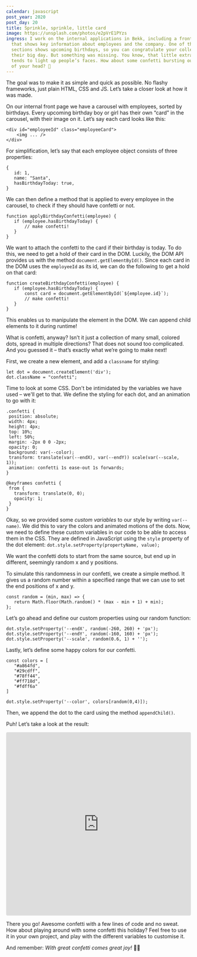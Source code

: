 ```yaml
---
calendar: javascript
post_year: 2020
post_day: 20
title: Sprinkle, sprinkle, little card
image: https://unsplash.com/photos/e2pVrE1PYzs
ingress: I work on the internal applications in Bekk, including a front page
  that shows key information about employees and the company. One of the
  sections shows upcoming birthdays, so you can congratulate your colleagues on
  their big day. But something was missing. You know, that little extra that
  tends to light up people’s faces. How about some confetti bursting out the top
  of your head? 🎉
---
```

The goal was to make it as simple and quick as possible. No flashy frameworks, just plain HTML, CSS and JS. Let’s take a closer look at how it was made.

On our internal front page we have a carousel with employees, sorted by birthdays. Every upcoming birthday boy or girl has their own “card” in the carousel, with their image on it. Let’s say each card looks like this:

```
<div id="employeeId" class="employeeCard">
    <img ... />
</div>
```

For simplification, let’s say that each employee object consists of three properties:

```
{
   id: 1,
   name: "Santa",
   hasBirthdayToday: true,
}
```

We can then define a method that is applied to every employee in the carousel, to check if they should have confetti or not.

```
function applyBirthdayConfetti(employee) {
   if (employee.hasBirthdayToday) {
       // make confetti!
   }
}
```

We want to attach the confetti to the card if their birthday is today. To do this, we need to get a hold of their card in the DOM. Luckily, the DOM API provides us with the method `document.getElementById()`. Since each card in the DOM uses the `employeeId` as its id, we can do the following to get a hold on that card:

```
function createBirthdayConfetti(employee) {
   if (employee.hasBirthdayToday) {
       const card = document.getElementById(`${employee.id}`);
       // make confetti!
   }
}
```

This enables us to manipulate the element in the DOM. We can append child elements to it during runtime!

What is confetti, anyway? Isn’t it just a collection of many small, colored dots, spread in multiple directions? That does not sound too complicated. And you guessed it – that’s exactly what we’re going to make next!

First, we create a new element, and add a `classname` for styling:

```
let dot = document.createElement('div');
dot.className = "confetti";
```

Time to look at some CSS. Don't be intimidated by the variables we have used – we'll get to that. We define the styling for each dot, and an animation to go with it:

```
.confetti {
 position: absolute;
 width: 4px;
 height: 4px;
 top: 10%;
 left: 50%;
 margin: -2px 0 0 -2px;
 opacity: 0;
 background: var(--color);
 transform: translate(var(--endX), var(--endY)) scale(var(--scale, 1));
 animation: confetti 1s ease-out 1s forwards;
}

@keyframes confetti {
 from {
   transform: translate(0, 0);
   opacity: 1;
 }
}
```

Okay, so we provided some _custom variables_ to our style by writing `var(--name)`. We did this to vary the colors and animated motions of the dots. Now, we need to define these custom variables in our code to be able to access them in the CSS. They are defined in JavaScript using the `style` property of the dot element: `dot.style.setProperty(propertyName, value);`

We want the confetti dots to start from the same source, but end up in different, seemingly random x and y positions.

To simulate this randomness in our confetti, we create a simple method. It gives us a random number within a specified range that we can use to set the end positions of x and y.

```
const random = (min, max) => {
   return Math.floor(Math.random() * (max - min + 1) + min);
};
```

Let’s go ahead and define our custom properties using our random function:

```
dot.style.setProperty('--endX', random(-260, 260) + 'px');
dot.style.setProperty('--endY', random(-160, 160) + 'px');
dot.style.setProperty('--scale', random(0.6, 1) + '');
```

Lastly, let’s define some happy colors for our confetti.

```
const colors = [
   "#a864fd",
   "#29cdff",
   "#78ff44",
   "#ff718d",
   "#fdff6a"
]
```

```
dot.style.setProperty('--color', colors[random(0,4)]);
```

Then, we append the dot to the card using the method `appendChild()`.

Puh! Let’s take a look at the result:

<iframe src="https://codesandbox.io/embed/birthday-confetti-v56n0?fontsize=14&hidenavigation=1&theme=dark"
     style="width:100%; height:500px; border:0; border-radius: 4px; overflow:hidden;"
     title="birthday-confetti"
     allow="accelerometer; ambient-light-sensor; camera; encrypted-media; geolocation; gyroscope; hid; microphone; midi; payment; usb; vr; xr-spatial-tracking"
     sandbox="allow-forms allow-modals allow-popups allow-presentation allow-same-origin allow-scripts"
   ></iframe>

There you go! Awesome confetti with a few lines of code and no sweat. How about playing around with some confetti this holiday? Feel free to use it in your own project, and play with the different variables to customise it.

And remember: _With great confetti comes great joy!_ 🎉🤩